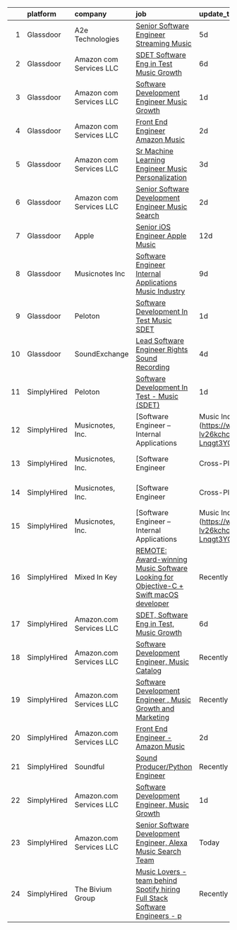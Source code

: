 

|    | platform    | company                 | job                                                                                                                                                                                                                                                                                                                                                                                                                                                                                                                                                                                                                                                                                                                                                                                                                                                                                                                                                                                                                                                                                                                                                                                                                                                                                                                                                     | update_time   | location                  |
|---:|:------------|:------------------------|:--------------------------------------------------------------------------------------------------------------------------------------------------------------------------------------------------------------------------------------------------------------------------------------------------------------------------------------------------------------------------------------------------------------------------------------------------------------------------------------------------------------------------------------------------------------------------------------------------------------------------------------------------------------------------------------------------------------------------------------------------------------------------------------------------------------------------------------------------------------------------------------------------------------------------------------------------------------------------------------------------------------------------------------------------------------------------------------------------------------------------------------------------------------------------------------------------------------------------------------------------------------------------------------------------------------------------------------------------------|:--------------|:--------------------------|
|  1 | Glassdoor   | A2e Technologies        | [Senior Software Engineer  Streaming Music ](https://www.glassdoor.com/partner/jobListing.htm?pos=110&ao=1136043&s=58&guid=00000182ba08f5dba39195a1e02e13f6&src=GD_JOB_AD&t=SR&vt=w&ea=1&cs=1_6c6bb856&cb=1660978526080&jobListingId=1008070692080&jrtk=3-0-1gat0htmbjc9h801-1gat0htmu23j4000-d22245dfa3e12a86-)                                                                                                                                                                                                                                                                                                                                                                                                                                                                                                                                                                                                                                                                                                                                                                                                                                                                                                                                                                                                                                        | 5d            | Seattle, WA               |
|  2 | Glassdoor   | Amazon com Services LLC | [SDET  Software Eng in Test  Music Growth](https://www.glassdoor.com/partner/jobListing.htm?pos=103&ao=1136043&s=58&guid=00000182ba08f5dba39195a1e02e13f6&src=GD_JOB_AD&t=SR&vt=w&cs=1_9de7bc65&cb=1660978526079&jobListingId=1008069543759&jrtk=3-0-1gat0htmbjc9h801-1gat0htmu23j4000-01ef90ed90cfbf63-)                                                                                                                                                                                                                                                                                                                                                                                                                                                                                                                                                                                                                                                                                                                                                                                                                                                                                                                                                                                                                                               | 6d            | Remote                    |
|  3 | Glassdoor   | Amazon com Services LLC | [Software Development Engineer  Music Growth](https://www.glassdoor.com/partner/jobListing.htm?pos=104&ao=1136043&s=58&guid=00000182ba08f5dba39195a1e02e13f6&src=GD_JOB_AD&t=SR&vt=w&cs=1_d7bd6e34&cb=1660978526079&jobListingId=1008078628991&jrtk=3-0-1gat0htmbjc9h801-1gat0htmu23j4000-53015c304c4c5898-)                                                                                                                                                                                                                                                                                                                                                                                                                                                                                                                                                                                                                                                                                                                                                                                                                                                                                                                                                                                                                                            | 1d            | Seattle, WA               |
|  4 | Glassdoor   | Amazon com Services LLC | [Front End Engineer   Amazon Music](https://www.glassdoor.com/partner/jobListing.htm?pos=105&ao=1136043&s=58&guid=00000182ba08f5dba39195a1e02e13f6&src=GD_JOB_AD&t=SR&vt=w&cs=1_38d62731&cb=1660978526079&jobListingId=1008075514788&jrtk=3-0-1gat0htmbjc9h801-1gat0htmu23j4000-715a8f6f79b0da99-)                                                                                                                                                                                                                                                                                                                                                                                                                                                                                                                                                                                                                                                                                                                                                                                                                                                                                                                                                                                                                                                      | 2d            | Culver City, CA           |
|  5 | Glassdoor   | Amazon com Services LLC | [Sr Machine Learning Engineer  Music Personalization](https://www.glassdoor.com/partner/jobListing.htm?pos=108&ao=1136043&s=58&guid=00000182ba08f5dba39195a1e02e13f6&src=GD_JOB_AD&t=SR&vt=w&cs=1_62663c0d&cb=1660978526080&jobListingId=1008073674728&jrtk=3-0-1gat0htmbjc9h801-1gat0htmu23j4000-81a5f7bbc616b67b-)                                                                                                                                                                                                                                                                                                                                                                                                                                                                                                                                                                                                                                                                                                                                                                                                                                                                                                                                                                                                                                    | 3d            | San Francisco, CA         |
|  6 | Glassdoor   | Amazon com Services LLC | [Senior Software Development Engineer  Music  Search ](https://www.glassdoor.com/partner/jobListing.htm?pos=109&ao=1136043&s=58&guid=00000182ba08f5dba39195a1e02e13f6&src=GD_JOB_AD&t=SR&vt=w&cs=1_1f6f5680&cb=1660978526080&jobListingId=1008076128883&jrtk=3-0-1gat0htmbjc9h801-1gat0htmu23j4000-1066ccbc26afc3f9-)                                                                                                                                                                                                                                                                                                                                                                                                                                                                                                                                                                                                                                                                                                                                                                                                                                                                                                                                                                                                                                   | 2d            | San Francisco, CA         |
|  7 | Glassdoor   | Apple                   | [Senior iOS Engineer   Apple Music](https://www.glassdoor.com/partner/jobListing.htm?pos=102&ao=1110586&s=58&guid=00000182ba08f5dba39195a1e02e13f6&src=GD_JOB_AD&t=SR&vt=w&cs=1_1be2bf1f&cb=1660978526079&jobListingId=1008059181794&cpc=9908D8D4413DBB8A&jrtk=3-0-1gat0htmbjc9h801-1gat0htmu23j4000-d3c34b41dbc9a448--6NYlbfkN0BvKrLyj5gPmtZO9T8euul8TCxuuKNOtzRJOomxnwSEodTz2Bc-sPZlC5mDe-NOaJhpwnVBe_I-gW4eh7UdPHC0zoqKEIIfvLBLQzmNXgfJqzVZ1Z-ZVOewkUJOz69cwqmVRRa8B4-4abXTqdU1mNzMB89sllZ7eh1X0B8ggFoOirv7TvD1H_BQIJ29OnQ8fb4UnUn1eNTY_UJ6obWrnr7ZDge6ly3iO0fFDRZV5ZtP7_-vIvT8Fr7ZuXDnIuTuL4bV8ZZG5IgrTfodhWlI_4Dz3bGZAUuEfB65ntKLmiVF5qTZsf9ag_RbY-fY-EC9hYktmBVqZfJRbwc2UFvbIfjpCDb6Z0j9rBaLsHEurSftAa21uBvYssc62UKhWye3T5Sd0U1DckHyUu2Oh9IF34TS9nn7r-uZOsnkHJjnLYtXAyqftQsQax47Bx13AtFFM7mgcy8uAqtBAqvwwJEerQCeXMmsOg6o3z8e5ObjjB8LOGxI3cbvXXKH4n8ESgHtjJWfc8wACvnRbNqiuJlz6H-BrWK_DlouyDMWDOQ9g6FC7H41FiNJakAnA_YFC3Sr2TlujgSuJHXuNxEK3CEuXbfdl5fPk66ybGht0naXP_KoNbrnwQpGtPrTu_Ew-M6nc8g76Sy4BHr5SaxpVCsbz3ykulp674nsB3oh0wqwK9Wq8YIgZ6Pow8DA1SOCpS0rO_wZPsn6wTAfbgKkvNYSSpe6aeg7lOrP2u0E_tiJf0ZcpMqtvnNX4CQMDrv7acMgJMZJ-AVZTtSzaBbtv4pfcCGhwxNOOKkbMZrL1sK9VkWAsvDYgWpA-QkpKqp7DOPl7Wbvl7wsZnF53gTVhkQsKzRqYnKnjbjrZQMywnnZSE5EBUdJZkOEhEVQJWwIQzTvGWXlip-GkA4IfDFXOlh8FE-UnQA-2dXdPQcEF-ujjQNmNSOa3nilmemPTjROFGkvnDPRGG9mDrjg9qpAkbl6xqsY) | 12d           | San Diego, CA             |
|  8 | Glassdoor   | Musicnotes  Inc         | [Software Engineer   Internal Applications   Music Industry](https://www.glassdoor.com/partner/jobListing.htm?pos=101&ao=1110586&s=58&guid=00000182ba08f5dba39195a1e02e13f6&src=GD_JOB_AD&t=SR&vt=w&ea=1&cs=1_c84dbe7e&cb=1660978526079&jobListingId=1008065664538&cpc=C891152315FA1AD8&jrtk=3-0-1gat0htmbjc9h801-1gat0htmu23j4000-492ec6bce6fe8f5b--6NYlbfkN0AzOvrGu_UugWgn3GqKRF9Dlu_Ew02IZ-2nOt7BxrJX_eS0Bx3z2zJD9hjTiuV6ICBoU5iCl9aya2cnBFUAb-p4myPs5WVPjE4-GqauSIlGcRq-o3-6_qsVMbo9wMG7j-KOHW8OJtVYancnlGAJJWGYcaeIDSQox3Uu7dmHsHHGwptFlRTg43XJQPWr4YbCzN9dH5HfvymP3915VlNd6Edx9BXyPQ6oeUP9wa7ad5DP0rsWYDkxNK5Jl1XkbrlnjhAOmDMxzl8RUGrAdJhGpjEQmRqJB9V-fwPqSFmYKEr-JdFXe5mq_QZPU2kk5VmCzSGywSGKa-ZopgG_tbT7vejSy3EoBu-D7uH7MCl_Enln5WmUAzGP8b6Mq-y4tQtURTPFhQJZtqiNFRmedmnZzfhauZn1XUuREWJJO8iidgrkMYg5vdb170za1W5KIt3QnzS_Szqcmfo1p-4PwWKe2T1kaUNmNab21WuR5PHqmPALeDn4QPJtUozB9zZkYdMtBFs2ibJjSnEtH7tHQismmOWqcLGxovytEHod5kw0S3-urQ%3D%3D)                                                                                                                                                                                                                                                                                                                                                                                                       | 9d            | Remote                    |
|  9 | Glassdoor   | Peloton                 | [Software Development In Test   Music  SDET ](https://www.glassdoor.com/partner/jobListing.htm?pos=106&ao=1136043&s=58&guid=00000182ba08f5dba39195a1e02e13f6&src=GD_JOB_AD&t=SR&vt=w&ea=1&cs=1_3a2f282e&cb=1660978526079&jobListingId=1008078798511&jrtk=3-0-1gat0htmbjc9h801-1gat0htmu23j4000-c188b00975dabe46-)                                                                                                                                                                                                                                                                                                                                                                                                                                                                                                                                                                                                                                                                                                                                                                                                                                                                                                                                                                                                                                       | 1d            | Atlanta, GA               |
| 10 | Glassdoor   | SoundExchange           | [Lead Software Engineer  Rights Sound Recording ](https://www.glassdoor.com/partner/jobListing.htm?pos=107&ao=1136043&s=58&guid=00000182ba08f5dba39195a1e02e13f6&src=GD_JOB_AD&t=SR&vt=w&cs=1_85efcbaf&cb=1660978526080&jobListingId=1008071807412&jrtk=3-0-1gat0htmbjc9h801-1gat0htmu23j4000-b6c59cac365880ba-)                                                                                                                                                                                                                                                                                                                                                                                                                                                                                                                                                                                                                                                                                                                                                                                                                                                                                                                                                                                                                                        | 4d            | Remote                    |
| 11 | SimplyHired | Peloton                 | [Software Development In Test - Music (SDET)](https://www.simplyhired.com/job/ODAbVEoXuUsPio47Ehie8LxrEtM0VQnHe1D22YI0m6e6IfAhyvT-qg?q=music+developer)                                                                                                                                                                                                                                                                                                                                                                                                                                                                                                                                                                                                                                                                                                                                                                                                                                                                                                                                                                                                                                                                                                                                                                                                 | 1d            | Atlanta, GA               |
| 12 | SimplyHired | Musicnotes, Inc.        | [Software Engineer – Internal Applications | Music Industry](https://www.simplyhired.com/job/CJj4BR8cQSu-lv26kchc9c99R6mB050UHH-Lnqgt3YQdfFX2vFlL3A?q=music+developer)                                                                                                                                                                                                                                                                                                                                                                                                                                                                                                                                                                                                                                                                                                                                                                                                                                                                                                                                                                                                                                                                                                                                                                                  | 9d            | Remote                    |
| 13 | SimplyHired | Musicnotes, Inc.        | [Software Engineer | Cross-Platform Apps | Music Industry](https://www.simplyhired.com/job/k8E4fg8SWWqgvPsk4kBA2CqJDhhUZAmYysUfvRGHibz7cVQEY9wzyw?q=music+developer)                                                                                                                                                                                                                                                                                                                                                                                                                                                                                                                                                                                                                                                                                                                                                                                                                                                                                                                                                                                                                                                                                                                                                                                    | 8d            | Remote                    |
| 14 | SimplyHired | Musicnotes, Inc.        | [Software Engineer | Cross-Platform Apps | Music Industry](https://www.simplyhired.com/job/k8E4fg8SWWqgvPsk4kBA2CqJDhhUZAmYysUfvRGHibz7cVQEY9wzyw?q=music+developer)                                                                                                                                                                                                                                                                                                                                                                                                                                                                                                                                                                                                                                                                                                                                                                                                                                                                                                                                                                                                                                                                                                                                                                                    | 8d            | Remote                    |
| 15 | SimplyHired | Musicnotes, Inc.        | [Software Engineer – Internal Applications | Music Industry](https://www.simplyhired.com/job/CJj4BR8cQSu-lv26kchc9c99R6mB050UHH-Lnqgt3YQdfFX2vFlL3A?q=music+developer)                                                                                                                                                                                                                                                                                                                                                                                                                                                                                                                                                                                                                                                                                                                                                                                                                                                                                                                                                                                                                                                                                                                                                                                  | 9d            | Remote                    |
| 16 | SimplyHired | Mixed In Key            | [REMOTE: Award-winning Music Software Looking for Objective-C + Swift macOS developer](https://www.simplyhired.com/job/hp01aCVdwM9hovpsfWt-nTSQSiUrrYDI2aQZ3w5x5T-YN0cNGt-cJw?q=music+developer)                                                                                                                                                                                                                                                                                                                                                                                                                                                                                                                                                                                                                                                                                                                                                                                                                                                                                                                                                                                                                                                                                                                                                        | Recently      | Miami, FL                 |
| 17 | SimplyHired | Amazon.com Services LLC | [SDET, Software Eng in Test, Music Growth](https://www.simplyhired.com/job/ObPpG_RACzDxjryz42thbD9VBqbeE25uTFWbpbNcSbokmZEq549Jiw?q=music+developer)                                                                                                                                                                                                                                                                                                                                                                                                                                                                                                                                                                                                                                                                                                                                                                                                                                                                                                                                                                                                                                                                                                                                                                                                    | 6d            | Remote                    |
| 18 | SimplyHired | Amazon.com Services LLC | [Software Development Engineer, Music Catalog](https://www.simplyhired.com/job/fv1Jkhm-7Q9Y6Y72X8w4OEhPK9EikT2ojLeD05ZDq4MN3uzS4Nn5hw?q=music+developer)                                                                                                                                                                                                                                                                                                                                                                                                                                                                                                                                                                                                                                                                                                                                                                                                                                                                                                                                                                                                                                                                                                                                                                                                | Recently      | Atlanta, GA               |
| 19 | SimplyHired | Amazon.com Services LLC | [Software Development Engineer , Music Growth and Marketing](https://www.simplyhired.com/job/yVzc0oBXmYwE7GqjoBfJowgLHbAaMQzszUytvRVgt03C1R6RlVMdew?q=music+developer)                                                                                                                                                                                                                                                                                                                                                                                                                                                                                                                                                                                                                                                                                                                                                                                                                                                                                                                                                                                                                                                                                                                                                                                  | Recently      | New York, NY +2 locations |
| 20 | SimplyHired | Amazon.com Services LLC | [Front End Engineer - Amazon Music](https://www.simplyhired.com/job/HrH56RyOPS9A2S9ZepvdPSj3gcoN29rik0njp4z2mjMeUUOG1Op4Dw?q=music+developer)                                                                                                                                                                                                                                                                                                                                                                                                                                                                                                                                                                                                                                                                                                                                                                                                                                                                                                                                                                                                                                                                                                                                                                                                           | 2d            | Culver City, CA           |
| 21 | SimplyHired | Soundful                | [Sound Producer/Python Engineer](https://www.simplyhired.com/job/fKwTfqRWVzhZJJT6yoybTUB5_pL76wxlddnu6kqy2_naoU7JVaHVBQ?q=music+developer)                                                                                                                                                                                                                                                                                                                                                                                                                                                                                                                                                                                                                                                                                                                                                                                                                                                                                                                                                                                                                                                                                                                                                                                                              | Recently      | Remote                    |
| 22 | SimplyHired | Amazon.com Services LLC | [Software Development Engineer, Music Growth](https://www.simplyhired.com/job/zZLbArzNTyZYDFNnGSuPF6mMnM3jPj2n3n5Yus6xn-lYJgGEIXDayg?q=music+developer)                                                                                                                                                                                                                                                                                                                                                                                                                                                                                                                                                                                                                                                                                                                                                                                                                                                                                                                                                                                                                                                                                                                                                                                                 | 1d            | Seattle, WA +1 location   |
| 23 | SimplyHired | Amazon.com Services LLC | [Senior Software Development Engineer, Alexa Music Search Team](https://www.simplyhired.com/job/zk_OpS3m7Z53yn9lkYxVXt8MqNgIgrVKWLc43hOrhlG6Bylf0K5rkw?q=music+developer)                                                                                                                                                                                                                                                                                                                                                                                                                                                                                                                                                                                                                                                                                                                                                                                                                                                                                                                                                                                                                                                                                                                                                                               | Today         | Cambridge, MA             |
| 24 | SimplyHired | The Bivium Group        | [Music Lovers - team behind Spotify hiring Full Stack Software Engineers - p](https://www.simplyhired.com/job/xwPIhzuTN5QU7HiZUxxulf6NVWJJFVEgQggMHrjRfTQugyKoDq1S5w?q=music+developer)                                                                                                                                                                                                                                                                                                                                                                                                                                                                                                                                                                                                                                                                                                                                                                                                                                                                                                                                                                                                                                                                                                                                                                 | Recently      | Boston, MA                |